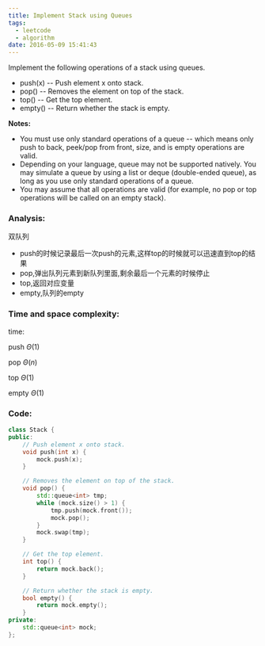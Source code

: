 ```yaml
---
title: Implement Stack using Queues
tags:
  - leetcode
  - algorithm
date: 2016-05-09 15:41:43
---
```

>
Implement the following operations of a stack using queues.

+ push(x) -- Push element x onto stack.
+ pop() -- Removes the element on top of the stack.
+ top() -- Get the top element.
+ empty() -- Return whether the stack is empty.

**Notes:**

+ You must use only standard operations of a queue -- which means only push to back, peek/pop from front, size, and is empty operations are valid.
+ Depending on your language, queue may not be supported natively. You may simulate a queue by using a list or deque (double-ended queue), as long as you use only standard operations of a queue.
+ You may assume that all operations are valid (for example, no pop or top operations will be called on an empty stack).
>

### Analysis:
双队列
+ push的时候记录最后一次push的元素,这样top的时候就可以迅速直到top的结果
+ pop,弹出队列元素到新队列里面,剩余最后一个元素的时候停止
+ top,返回对应变量
+ empty,队列的empty
### Time and space complexity:
time:

push $\Theta (1)$

pop  $\Theta (n)$

top $\Theta (1)$

empty $\Theta (1)$
### Code:
```cpp
class Stack {
public:
    // Push element x onto stack.
    void push(int x) {
        mock.push(x);
    }

    // Removes the element on top of the stack.
    void pop() {
        std::queue<int> tmp;
        while (mock.size() > 1) {
            tmp.push(mock.front());
            mock.pop();
        }
        mock.swap(tmp);    
    }

    // Get the top element.
    int top() {
        return mock.back();
    }

    // Return whether the stack is empty.
    bool empty() {
        return mock.empty();
    }
private:
    std::queue<int> mock;
};
```
